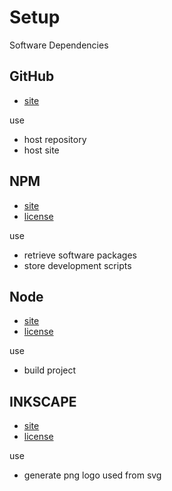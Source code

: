 # Setup

Software Dependencies

## GitHub

- [site](https://github.com/)

use

- host repository
- host site

## NPM

- [site](https://www.npmjs.com/)
- [license](https://docs.npmjs.com/policies/npm-license)

use

- retrieve software packages
- store development scripts

## Node

- [site](https://nodejs.org/en/)
- [license](https://github.com/nodejs/node/blob/main/LICENSE)

use

- build project

## INKSCAPE

- [site](https://inkscape.org/)
- [license](
https://inkscape.org/about/license/)

use

- generate png logo used from svg
